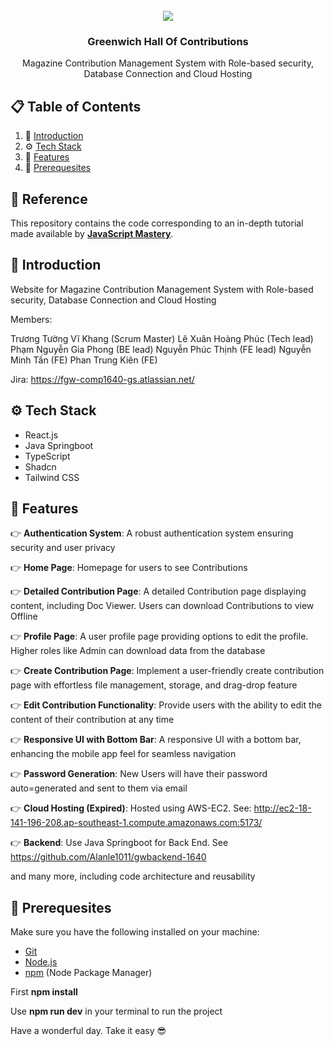 <div align="center">
  <br />
      <img src="https://www.google.com/url?sa=i&url=https%3A%2F%2Fvi.wikipedia.org%2Fwiki%2FT%25E1%25BA%25ADp_tin%3AOfficial_logo_of_Greenwich_Vietnam.png&psig=AOvVaw1XUFI-mEiEsolWK2sEIP9b&ust=1716965015712000&source=images&cd=vfe&opi=89978449&ved=0CBIQjRxqFwoTCJj8laDfr4YDFQAAAAAdAAAAABAE">
  <br />

  <h3 align="center">Greenwich Hall Of Contributions</h3>

   <div align="center">
     Magazine Contribution Management System with Role-based security, Database Connection and Cloud Hosting
   </div>
</div>

## 📋 <a name="table">Table of Contents</a>

1. 🤖 [Introduction](#introduction)
2. ⚙️ [Tech Stack](#tech-stack)
3. 🔋 [Features](#features)
4. 🤸 [Prerequesites](#prerequesites)

## 🚨 Reference

This repository contains the code corresponding to an in-depth tutorial made available by <a href="https://www.youtube.com/@javascriptmastery/videos" target="_blank"><b>JavaScript Mastery</b></a>. 

## <a name="introduction">🤖 Introduction</a>

Website for Magazine Contribution Management System with Role-based security, Database Connection and Cloud Hosting

Members:

Trương Tường Vĩ Khang (Scrum Master)
Lê Xuân Hoàng Phúc (Tech lead)
Phạm Nguyễn Gia Phong (BE lead)
Nguyễn Phúc Thịnh (FE lead)
Nguyễn Minh Tấn (FE)
Phan Trung Kiên (FE)

Jira: https://fgw-comp1640-gs.atlassian.net/


## <a name="tech-stack">⚙️ Tech Stack</a>

- React.js
- Java Springboot
- TypeScript
- Shadcn
- Tailwind CSS

## <a name="features">🔋 Features</a>

👉 **Authentication System**: A robust authentication system ensuring security and user privacy

👉 **Home Page**: Homepage for users to see Contributions

👉 **Detailed Contribution Page**: A detailed Contribution page displaying content, including Doc Viewer. Users can download Contributions to view Offline

👉 **Profile Page**: A user profile page providing options to edit the profile. Higher roles like Admin can download data from the database

👉 **Create Contribution Page**: Implement a user-friendly create contribution page with effortless file management, storage, and drag-drop feature

👉 **Edit Contribution Functionality**: Provide users with the ability to edit the content of their contribution at any time

👉 **Responsive UI with Bottom Bar**: A responsive UI with a bottom bar, enhancing the mobile app feel for seamless navigation

👉 **Password Generation**: New Users will have their password auto=generated and sent to them via email

👉 **Cloud Hosting (Expired)**: Hosted using AWS-EC2. See: http://ec2-18-141-196-208.ap-southeast-1.compute.amazonaws.com:5173/

👉 **Backend**: Use Java Springboot for Back End. See https://github.com/Alanle1011/gwbackend-1640

and many more, including code architecture and reusability 

## <a name="prerequesites">🤸 Prerequesites </a>

Make sure you have the following installed on your machine:

- [Git](https://git-scm.com/)
- [Node.js](https://nodejs.org/en)
- [npm](https://www.npmjs.com/) (Node Package Manager)

First **npm install**

Use **npm run dev** in your terminal to run the project

Have a wonderful day. Take it easy 😎

#
